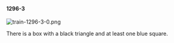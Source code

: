 #### 1296-3
![train-1296-3-0.png](https://github.com/lil-lab/nlvr/raw/master/nlvr/train/images/30/train-1296-3-0.png "train-1296-3-0.png")

There is a box with a black triangle and at least one blue square.